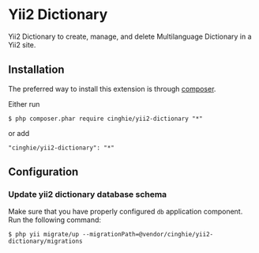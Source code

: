 # Yii2 Dictionary
Yii2 Dictionary to create, manage, and delete Multilanguage Dictionary in a Yii2 site.

Installation
-----------------

The preferred way to install this extension is through [composer](http://getcomposer.org/download/).

Either run

```
$ php composer.phar require cinghie/yii2-dictionary "*"
```

or add

```
"cinghie/yii2-dictionary": "*"
```

Configuration
-----------------

### Update yii2 dictionary database schema

Make sure that you have properly configured `db` application component.  
Run the following command:
```
$ php yii migrate/up --migrationPath=@vendor/cinghie/yii2-dictionary/migrations
```